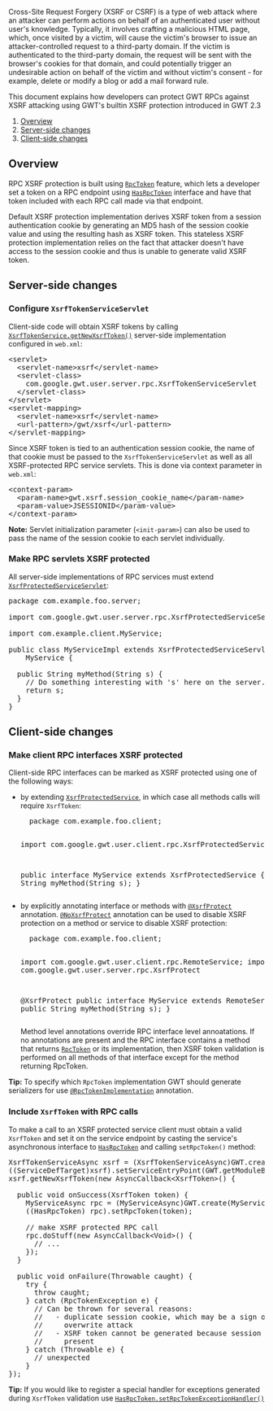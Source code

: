 <p>
Cross-Site Request Forgery (XSRF or CSRF) is a type of web attack where an
attacker can perform actions on behalf of an authenticated user without user's
knowledge.  Typically, it involves crafting a malicious HTML page, which, once
visited by a victim, will cause the victim's browser to issue an
attacker-controlled request to a third-party domain. If the victim is
authenticated to the third-party domain, the request will be sent with the
browser's cookies for that domain, and could potentially trigger an undesirable
action on behalf of the victim and without victim's consent - for example,
delete or modify a blog or add a mail forward rule.
</p>

<p>
This document explains how developers can protect GWT RPCs against XSRF
attacking using GWT's builtin XSRF protection introduced in GWT 2.3
</p>

<ol class="toc" id="pageToc">
  <li><a href="#Overview">Overview</a></li>
  <li><a href="#ServerSide">Server-side changes</code></a></li>
  <li><a href="#ClientSide">Client-side changes</a></li>
</ol>

<h2 id="Overview">Overview</h2>
<p>
RPC XSRF protection is built using <a href="/javadoc/latest/com/google/gwt/user/client/rpc/RpcToken.html"><code>RpcToken</code></a>
feature, which lets a developer set a token on a RPC endpoint using <a
href="/javadoc/latest/com/google/gwt/user/client/rpc/HasRpcToken.html">
<code>HasRpcToken</code></a> interface and have that token included with each
RPC call made via that endpoint.
</p>
<p>
Default XSRF protection implementation derives XSRF token from a session
authentication cookie by generating an MD5 hash of the session cookie value and
using the resulting hash as XSRF token. This stateless XSRF protection
implementation relies on the fact that attacker doesn't have access to the
session cookie and thus is unable to generate valid XSRF token.
</p>

<h2 id="ServerSide">Server-side changes</h2>
<h3>Configure <code>XsrfTokenServiceServlet</code></h3>
<p>
Client-side code will obtain XSRF tokens by calling
<a href="/javadoc/latest/com/google/gwt/user/client/rpc/XsrfTokenService.html">
<code>XsrfTokenService.getNewXsrfToken()</code></a> server-side implementation
configured in <code>web.xml</code>:
</p>

<pre class="prettyprint">
&lt;servlet&gt;
  &lt;servlet-name&gt;xsrf&lt;/servlet-name&gt;
  &lt;servlet-class&gt;
    com.google.gwt.user.server.rpc.XsrfTokenServiceServlet
  &lt;/servlet-class&gt;
&lt;/servlet&gt;
&lt;servlet-mapping&gt;
  &lt;servlet-name&gt;xsrf&lt;/servlet-name&gt;
  &lt;url-pattern&gt;/gwt/xsrf&lt;/url-pattern&gt;
&lt;/servlet-mapping&gt;
</pre>

<p>
Since XSRF token is tied to an authentication session cookie, the name of that
cookie must be passed to the <code>XsrfTokenServiceServlet</code> as well as
all XSRF-protected RPC service servlets. This is done via context parameter in
<code>web.xml</code>:
</p>

<pre class="prettyprint">
&lt;context-param&gt;
  &lt;param-name&gt;gwt.xsrf.session_cookie_name&lt;/param-name&gt;
  &lt;param-value>JSESSIONID&lt;/param-value&gt;
&lt;/context-param&gt;
</pre>

<p class="note">
<strong>Note:</strong> Servlet initialization parameter
(<code>&lt;init-param&gt;</code>) can also be used to pass the name of the
session cookie to each servlet individually.
</p>

<h3>Make RPC servlets XSRF protected</h3>
<p>
All server-side implementations of RPC services must extend <a href="/javadoc/latest/com/google/gwt/user/server/rpc/XsrfProtectedServiceServlet.html"><code>XsrfProtectedServiceServlet</code></a>:
</p>

<pre class="prettyprint">
package com.example.foo.server;

import com.google.gwt.user.server.rpc.XsrfProtectedServiceServlet; 

import com.example.client.MyService;

public class MyServiceImpl extends XsrfProtectedServiceServlet implements
    MyService {

  public String myMethod(String s) {
    // Do something interesting with 's' here on the server.
    return s;
  }
}
</pre>

<h2 id="ClientSide">Client-side changes</h2>
<h3>Make client RPC interfaces XSRF protected</h3>
<p>
Client-side RPC interfaces can be marked as XSRF protected using one of the following ways:
</p>
<ul>
  <li>by extending <a
  href="/javadoc/latest/com/google/gwt/user/client/rpc/XsrfProtectedService.html">
  <code>XsrfProtectedService</code></a>, in which case all methods calls will
  require <code>XsrfToken</code>:
  <pre class="prettyprint">
  package com.example.foo.client;

  import com.google.gwt.user.client.rpc.XsrfProtectedService;

  public interface MyService extends XsrfProtectedService {
    public String myMethod(String s);
  }
  </pre>
  </li>
  <li>by explicitly annotating interface or methods with <a href="/javadoc/latest/com/google/gwt/user/server/rpc/XsrfProtect.html"><code>@XsrfProtect</code></a> annotation. 
<a href="/javadoc/latest/com/google/gwt/user/server/rpc/NoXsrfProtect.html">
<code>@NoXsrfProtect</code></a> annotation can be used to disable XSRF
protection on a method or service to disable XSRF protection:
  <pre class="prettyprint">
  package com.example.foo.client;

  import com.google.gwt.user.client.rpc.RemoteService;
  import com.google.gwt.user.server.rpc.XsrfProtect

  @XsrfProtect
  public interface MyService extends RemoteService {
    public String myMethod(String s);
  }
  </pre>
  Method level annotations override RPC interface level annoatations. If no
  annotations are present and the RPC interface contains a method that returns
  <a href="/javadoc/latest/com/google/gwt/user/client/rpc/RpcToken.html">
  <code>RpcToken</code></a> or its implementation, then XSRF token validation is
  performed on all methods of that interface except for the method returning
  RpcToken.
  </li>
</ul>
<p class="note">
<strong>Tip:</strong> To specify which <code>RpcToken</code> implementation GWT should generate serializers for use <a href="/javadoc/latest/com/google/gwt/user/client/rpc/RpcToken.RpcTokenImplementation.html"><code>@RpcTokenImplementation</code></a> annotation.
</p>

<h3>Include <code>XsrfToken</code> with RPC calls</h3>
<p>
To make a call to an XSRF protected service client must obtain a valid
<code>XsrfToken</code> and set it on the service endpoint by casting the 
service's asynchronous interface to <a href="/javadoc/latest/com/google/gwt/user/client/rpc/HasRpcToken.html"><code>HasRpcToken</code></a> and calling <code>setRpcToken()</code> method:
</p>

<pre class="prettyprint">
XsrfTokenServiceAsync xsrf = (XsrfTokenServiceAsync)GWT.create(XsrfTokenService.class);
((ServiceDefTarget)xsrf).setServiceEntryPoint(GWT.getModuleBaseURL() + "xsrf");
xsrf.getNewXsrfToken(new AsyncCallback&lt;XsrfToken&gt;() {

  public void onSuccess(XsrfToken token) {
    MyServiceAsync rpc = (MyServiceAsync)GWT.create(MyService.class);
    ((HasRpcToken) rpc).setRpcToken(token);

    // make XSRF protected RPC call
    rpc.doStuff(new AsyncCallback&lt;Void&gt;() {
      // ...
    });
  }

  public void onFailure(Throwable caught) {
    try {
      throw caught;
    } catch (RpcTokenException e) {
      // Can be thrown for several reasons:
      //   - duplicate session cookie, which may be a sign of a cookie
      //     overwrite attack
      //   - XSRF token cannot be generated because session cookie isn't
      //     present
    } catch (Throwable e) {
      // unexpected
    }
});
</pre>

<p class="note">
<strong>Tip:</strong> If you would like to register a special handler for exceptions generated during
<code>XsrfToken</code> validation use <a href="/javadoc/latest/com/google/gwt/user/client/rpc/HasRpcToken.html#setRpcTokenExceptionHandler(com.google.gwt.user.client.rpc.RpcTokenExceptionHandler)"><code>HasRpcToken.setRpcTokenExceptionHandler()</code></a>
</p>